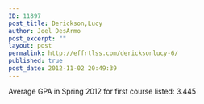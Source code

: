 ```yaml
---
ID: 11897
post_title: Derickson,Lucy
author: Joel DesArmo
post_excerpt: ""
layout: post
permalink: http://effrtlss.com/dericksonlucy-6/
published: true
post_date: 2012-11-02 20:49:39
---
```

<p>Average GPA in Spring 2012 for first course listed: 3.445</p>